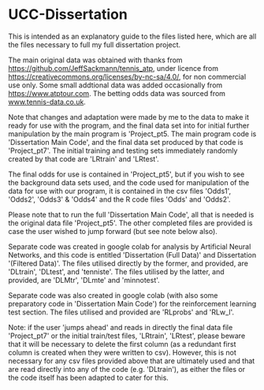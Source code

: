 # UCC-Dissertation

This is intended as an explanatory guide to the files listed here, which are all the files necessary to full my full dissertation project.

The main original data was obtained with thanks from https://github.com/JeffSackmann/tennis_atp, under licence from https://creativecommons.org/licenses/by-nc-sa/4.0/, for non commercial use only. Some small addtional data was added occasionally from https://www.atptour.com.  The betting odds data was sourced from www.tennis-data.co.uk. 

Note that changes and adaptation were made by me to the data to make it ready for use with the program, and the final data set into for initial further manipulation by the main program is 'Project_pt5.  The main program code is 'Dissertation Main Code', and the final data set produced by that code is 'Project_pt7'.  The initial training and testing sets immediately randomly created by that code are 'LRtrain' and 'LRtest'.

The final odds for use is contained in 'Project_pt5', but if you wish to see the background data sets used, and the code used for manipulation of the data for use with our program, it is contained in the csv files 'Odds1', 'Odds2', 'Odds3' & 'Odds4' and the R code files 'Odds' and 'Odds2'.

Please note that to run the full 'Dissertation Main Code', all that is needed is the original data file 'Project_pt5'. The other completed files are provided is case the user wished to jump forward (but see note below also).

Separate code was created in google colab for analysis by Artificial Neural Networks, and this code is entitled 'Dissertation (Full Data)' and Dissertation '(Filtered Data)'. The files utilised directly by the former, and provided, are 'DLtrain', 'DLtest', and 'tenniste'. The files utilised by the latter, and provided, are 'DLMtr', 'DLmte' and 'minnotest'.

Separate code was also created in google colab (with also some preparatory code in 'Dissertation Main Code') for the reinforcement learning test section. The files utilised and provided are 'RLprobs' and 'RLw_l'.

Note: if the user 'jumps ahead' and reads in directly the final data file 'Project_pt7' or the initial train/test files, 'LRtrain', 'LRtest', please beware that it will be necessary to delete the first column (as a redundant first column is created when they were written to csv).  However, this is not necessary for any csv files provided above that are ultimately used and that are read directly into any of the code (e.g. 'DLtrain'), as either the files or the code itself has been adapted to cater for this.

